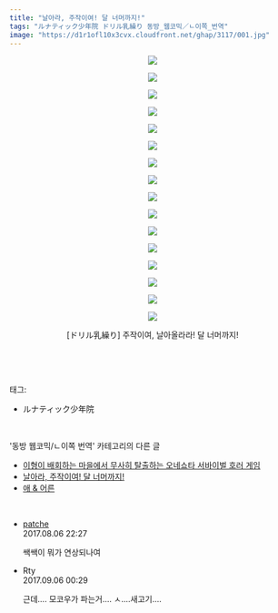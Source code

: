 ```yaml
---
title: "날아라, 주작이여! 달 너머까지!"
tags: "ルナティック少年院 ドリル乳繰り 동방_웹코믹／ㄴ이쪽_번역"
image: "https://d1r1ofl10x3cvx.cloudfront.net/ghap/3117/001.jpg"
---
```

<div class="article">
<p style="text-align: center; clear: none; float: none;"><img src="{{ site.imgserver7 }}/ghap/3117/001.jpg"/></p>
<p style="text-align: center; clear: none; float: none;"><img src="{{ site.imgserver7 }}/ghap/3117/002.jpg"/></p>
<p style="text-align: center; clear: none; float: none;"><img src="{{ site.imgserver7 }}/ghap/3117/003.jpg"/></p>
<p style="text-align: center; clear: none; float: none;"><img src="{{ site.imgserver7 }}/ghap/3117/004.jpg"/></p>
<p style="text-align: center; clear: none; float: none;"><img src="{{ site.imgserver7 }}/ghap/3117/005.jpg"/></p>
<p style="text-align: center; clear: none; float: none;"><img src="{{ site.imgserver7 }}/ghap/3117/006.jpg"/></p>
<p style="text-align: center; clear: none; float: none;"><img src="{{ site.imgserver7 }}/ghap/3117/007.jpg"/></p>
<p style="text-align: center; clear: none; float: none;"><img src="{{ site.imgserver7 }}/ghap/3117/008.jpg"/></p>
<p style="text-align: center; clear: none; float: none;"><img src="{{ site.imgserver7 }}/ghap/3117/009.jpg"/></p>
<p style="text-align: center; clear: none; float: none;"><img src="{{ site.imgserver7 }}/ghap/3117/010.jpg"/></p>
<p style="text-align: center; clear: none; float: none;"><img src="{{ site.imgserver7 }}/ghap/3117/011.jpg"/></p>
<p style="text-align: center; clear: none; float: none;"><img src="{{ site.imgserver7 }}/ghap/3117/012.jpg"/></p>
<p style="text-align: center; clear: none; float: none;"><img src="{{ site.imgserver7 }}/ghap/3117/013.jpg"/></p>
<p style="text-align: center; clear: none; float: none;"><img src="{{ site.imgserver7 }}/ghap/3117/014.jpg"/></p>
<p style="text-align: center; clear: none; float: none;"><img src="{{ site.imgserver7 }}/ghap/3117/015.jpg"/></p>
<p style="text-align: center; clear: none; float: none;"><img src="{{ site.imgserver7 }}/ghap/3117/016.jpg"/></p>
<p style="text-align: center; clear: none; float: none;">[ドリル乳繰り] 주작이여, 날아올라라! 달 너머까지!</p>
<p><br/></p>
</div><br/>
<div class="tagTrail">
<p>태그: </p>
<ul>
<li>ルナティック少年院</li>
</ul>
</div><br/>
<div class="another">
<p>'동방 웹코믹/ㄴ이쪽 번역' 카테고리의 다른 글</p>
<ul>
<li><a href="/ghap_4608">이형이 배회하는 마을에서 무사히 탈출하는 오네쇼타 서바이벌 호러 게임</a></li>
<li><a href="/ghap_3117">날아라, 주작이여! 달 너머까지!</a></li>
<li><a href="/ghap_3088">애 &amp; 어른</a></li>
</ul>
</div><br/>
<div class="cb_module cb_fluid">
<div class="cb_wrt cb_profile">
<div class="comment">
<ul>
<li class="cb_thumb_off" id="comment15053272">
<div class="cb_comment_area">
<div class="cb_info_area">
<div class="cb_section">
<span class="cb_nick_name"> <a href="http://https://www.naver.com/" onclick="return openLinkInNewWindow(this)">patche</a></span>
</div>
<div class="cb_section">
<span class="cb_date">2017.08.06 22:27 </span>
</div>
</div>
<div class="cb_dsc_comment">
<p class="cb_dsc">
											쌕쌕이 뭐가 연상되나여<br/>
</p>
</div>
</div></li>
<li class="cb_thumb_off" id="comment15077010">
<div class="cb_comment_area">
<div class="cb_info_area">
<div class="cb_section">
<span class="cb_nick_name">Rty</span>
</div>
<div class="cb_section">
<span class="cb_date">2017.09.06 00:29 </span>
</div>
</div>
<div class="cb_dsc_comment">
<p class="cb_dsc">
											근데.... 모코우가 파는거.... ㅅ....새고기....
										</p>
</div>
</div></li>
</ul>
</div>
</div><!-- commentList close -->
</div><br/>
